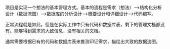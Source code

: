 项目是实现一个想法的基本管理方式。基本的流程是需求（想法）-->结构化分析设计（数据流图）-->数据库的分析设计-->概要设计和详细设计-->代码编写。

正常流程就是如此，但是在实际工作中只有代码和数据库表，剩下的管理文档都没有。能够得到需求的大致信息，没有相关的文档。

通常需要根据已有的代码和数据库表来推测印证需求，描绘出大致的数据流图。